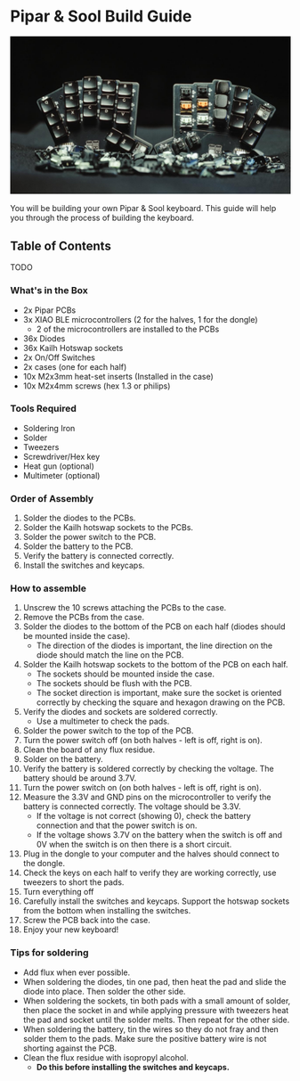 # Pipar & Sool Build Guide

![Front shot](../.././.extra/pipar_sool_front.jpg)

You will be building your own Pipar & Sool keyboard. This guide will help you through the process of building the keyboard.

## Table of Contents

TODO

### What's in the Box

- 2x Pipar PCBs
- 3x XIAO BLE microcontrollers (2 for the halves, 1 for the dongle)
  - 2 of the microcontrollers are installed to the PCBs
- 36x Diodes
- 36x Kailh Hotswap sockets
- 2x On/Off Switches
- 2x cases (one for each half)
- 10x M2x3mm heat-set inserts (Installed in the case)
- 10x M2x4mm screws (hex 1.3 or philips)

### Tools Required

- Soldering Iron
- Solder
- Tweezers
- Screwdriver/Hex key
- Heat gun (optional)
- Multimeter (optional)

### Order of Assembly

1. Solder the diodes to the PCBs.
2. Solder the Kailh hotswap sockets to the PCBs.
3. Solder the power switch to the PCB.
4. Solder the battery to the PCB.
5. Verify the battery is connected correctly.
6. Install the switches and keycaps.

### How to assemble

1. Unscrew the 10 screws attaching the PCBs to the case.
2. Remove the PCBs from the case.
3. Solder the diodes to the bottom of the PCB on each half (diodes should be mounted inside the case).
    - The direction of the diodes is important, the line direction on the diode should match the line on the PCB.
4. Solder the Kailh hotswap sockets to the bottom of the PCB on each half.
    - The sockets should be mounted inside the case.
    - The sockets should be flush with the PCB.
    - The socket direction is important, make sure the socket is oriented correctly by checking the square and hexagon drawing on the PCB.
5. Verify the diodes and sockets are soldered correctly.
    - Use a multimeter to check the pads.
6. Solder the power switch to the top of the PCB.
7. Turn the power switch off (on both halves - left is off, right is on).
8. Clean the board of any flux residue.
9. Solder on the battery.
10. Verify the battery is soldered correctly by checking the voltage. The battery should be around 3.7V.
11. Turn the power switch on (on both halves - left is off, right is on).
12. Measure the 3.3V and GND pins on the microcontroller to verify the battery is connected correctly. The voltage should be 3.3V.
    - If the voltage is not correct (showing 0), check the battery connection and that the power switch is on.
    - If the voltage shows 3.7V on the battery when the switch is off and 0V when the switch is on then there is a short circuit.
13. Plug in the dongle to your computer and the halves should connect to the dongle.
14. Check the keys on each half to verify they are working correctly, use tweezers to short the pads.
15. Turn everything off
16. Carefully install the switches and keycaps. Support the hotswap sockets from the bottom when installing the switches.
17. Screw the PCB back into the case.
18. Enjoy your new keyboard!

### Tips for soldering

- Add flux when ever possible.
- When soldering the diodes, tin one pad, then heat the pad and slide the diode into place. Then solder the other side.
- When soldering the sockets, tin both pads with a small amount of solder, then place the socket in and while applying pressure with tweezers heat the pad and socket until the solder melts. Then repeat for the other side.
- When soldering the battery, tin the wires so they do not fray and then solder them to the pads. Make sure the positive battery wire is not shorting against the PCB.
- Clean the flux residue with isopropyl alcohol.
  - **Do this before installing the switches and keycaps.**

